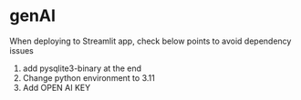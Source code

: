 # genAI
When deploying to Streamlit app,  check below points to avoid dependency issues
1. add pysqlite3-binary at the end
2. Change python environment to 3.11
3. Add OPEN AI KEY